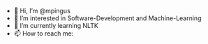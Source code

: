 - 👋 Hi, I’m @mpingus
- 👀 I’m interested in Software-Development and Machine-Learning
- 🌱 I’m currently learning NLTK
- 📫 How to reach me:

<!---
mpingus/mpingus is a ✨ special ✨ repository because its `README.md` (this file) appears on your GitHub profile.
You can click the Preview link to take a look at your changes.
--->
